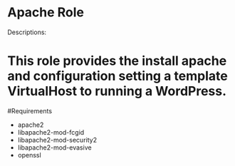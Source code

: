Apache Role
=========

Descriptions: 

# This role provides the install apache and configuration setting a template VirtualHost to running a WordPress.

#Requirements

- apache2
- libapache2-mod-fcgid
- libapache2-mod-security2
- libapache2-mod-evasive
- openssl
